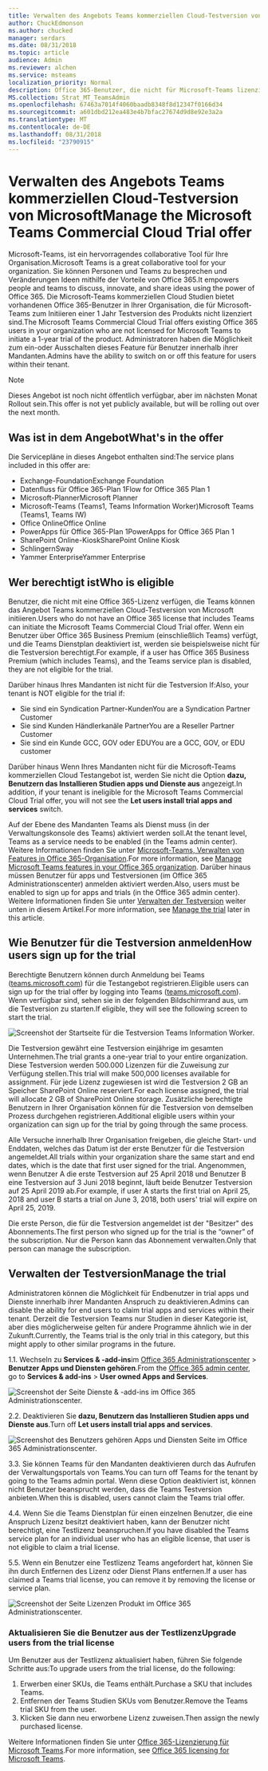 ```yaml
---
title: Verwalten des Angebots Teams kommerziellen Cloud-Testversion von Microsoft
author: ChuckEdmonson
ms.author: chucked
manager: serdars
ms.date: 08/31/2018
ms.topic: article
audience: Admin
ms.reviewer: alchen
ms.service: msteams
localization_priority: Normal
description: Office 365-Benutzer, die nicht für Microsoft-Teams lizenziert sind, können eine 1 Jahr Testversion von Teams initiieren.
MS.collection: Strat_MT_TeamsAdmin
ms.openlocfilehash: 67463a7014f4060baadb8348f8d12347f0166d34
ms.sourcegitcommit: a601dbd212ea483e4b7bfac27674d9d8e92e3a2a
ms.translationtype: MT
ms.contentlocale: de-DE
ms.lasthandoff: 08/31/2018
ms.locfileid: "23790915"
---
```

<a name="manage-the-microsoft-teams-commercial-cloud-trial-offer"></a><span data-ttu-id="cf7d9-103">Verwalten des Angebots Teams kommerziellen Cloud-Testversion von Microsoft</span><span class="sxs-lookup"><span data-stu-id="cf7d9-103">Manage the Microsoft Teams Commercial Cloud Trial offer</span></span>
=======================================================

<span data-ttu-id="cf7d9-104">Microsoft-Teams, ist ein hervorragendes collaborative Tool für Ihre Organisation.</span><span class="sxs-lookup"><span data-stu-id="cf7d9-104">Microsoft Teams is a great collaborative tool for your organization.</span></span> <span data-ttu-id="cf7d9-105">Sie können Personen und Teams zu besprechen und Veränderungen Ideen mithilfe der Vorteile von Office 365.</span><span class="sxs-lookup"><span data-stu-id="cf7d9-105">It empowers people and teams to discuss, innovate, and share ideas using the power of Office 365.</span></span> <span data-ttu-id="cf7d9-106">Die Microsoft-Teams kommerziellen Cloud Studien bietet vorhandenen Office 365-Benutzer in Ihrer Organisation, die für Microsoft-Teams zum Initiieren einer 1 Jahr Testversion des Produkts nicht lizenziert sind.</span><span class="sxs-lookup"><span data-stu-id="cf7d9-106">The Microsoft Teams Commercial Cloud Trial offers existing Office 365 users in your organization who are not licensed for Microsoft Teams to initiate a 1-year trial of the product.</span></span> <span data-ttu-id="cf7d9-107">Administratoren haben die Möglichkeit zum ein-oder Ausschalten dieses Feature für Benutzer innerhalb ihrer Mandanten.</span><span class="sxs-lookup"><span data-stu-id="cf7d9-107">Admins have the ability to switch on or off this feature for users within their tenant.</span></span>

> [!NOTE]
> <span data-ttu-id="cf7d9-108">Dieses Angebot ist noch nicht öffentlich verfügbar, aber im nächsten Monat Rollout sein.</span><span class="sxs-lookup"><span data-stu-id="cf7d9-108">This offer is not yet publicly available, but will be rolling out over the next month.</span></span>

## <a name="whats-in-the-offer"></a><span data-ttu-id="cf7d9-109">Was ist in dem Angebot</span><span class="sxs-lookup"><span data-stu-id="cf7d9-109">What's in the offer</span></span>

<span data-ttu-id="cf7d9-110">Die Servicepläne in dieses Angebot enthalten sind:</span><span class="sxs-lookup"><span data-stu-id="cf7d9-110">The service plans included in this offer are:</span></span>

- <span data-ttu-id="cf7d9-111">Exchange-Foundation</span><span class="sxs-lookup"><span data-stu-id="cf7d9-111">Exchange Foundation</span></span>
- <span data-ttu-id="cf7d9-112">Datenfluss für Office 365-Plan 1</span><span class="sxs-lookup"><span data-stu-id="cf7d9-112">Flow for Office 365 Plan 1</span></span>
- <span data-ttu-id="cf7d9-113">Microsoft-Planner</span><span class="sxs-lookup"><span data-stu-id="cf7d9-113">Microsoft Planner</span></span>
- <span data-ttu-id="cf7d9-114">Microsoft-Teams (Teams1, Teams Information Worker)</span><span class="sxs-lookup"><span data-stu-id="cf7d9-114">Microsoft Teams (Teams1, Teams IW)</span></span>
- <span data-ttu-id="cf7d9-115">Office Online</span><span class="sxs-lookup"><span data-stu-id="cf7d9-115">Office Online</span></span>
- <span data-ttu-id="cf7d9-116">PowerApps für Office 365-Plan 1</span><span class="sxs-lookup"><span data-stu-id="cf7d9-116">PowerApps for Office 365 Plan 1</span></span>
- <span data-ttu-id="cf7d9-117">SharePoint Online-Kiosk</span><span class="sxs-lookup"><span data-stu-id="cf7d9-117">SharePoint Online Kiosk</span></span>
- <span data-ttu-id="cf7d9-118">Schlingern</span><span class="sxs-lookup"><span data-stu-id="cf7d9-118">Sway</span></span>
- <span data-ttu-id="cf7d9-119">Yammer Enterprise</span><span class="sxs-lookup"><span data-stu-id="cf7d9-119">Yammer Enterprise</span></span>

## <a name="who-is-eligible"></a><span data-ttu-id="cf7d9-120">Wer berechtigt ist</span><span class="sxs-lookup"><span data-stu-id="cf7d9-120">Who is eligible</span></span>

<span data-ttu-id="cf7d9-121">Benutzer, die nicht mit eine Office 365-Lizenz verfügen, die Teams können das Angebot Teams kommerziellen Cloud-Testversion von Microsoft initiieren.</span><span class="sxs-lookup"><span data-stu-id="cf7d9-121">Users who do not have an Office 365 license that includes Teams can initiate the Microsoft Teams Commercial Cloud Trial offer.</span></span> <span data-ttu-id="cf7d9-122">Wenn ein Benutzer über Office 365 Business Premium (einschließlich Teams) verfügt, und die Teams Dienstplan deaktiviert ist, werden sie beispielsweise nicht für die Testversion berechtigt.</span><span class="sxs-lookup"><span data-stu-id="cf7d9-122">For example, if a user has Office 365 Business Premium (which includes Teams), and the Teams service plan is disabled, they are not eligible for the trial.</span></span>

<span data-ttu-id="cf7d9-123">Darüber hinaus Ihres Mandanten ist nicht für die Testversion If:</span><span class="sxs-lookup"><span data-stu-id="cf7d9-123">Also, your tenant is NOT eligible for the trial if:</span></span> 
- <span data-ttu-id="cf7d9-124">Sie sind ein Syndication Partner-Kunden</span><span class="sxs-lookup"><span data-stu-id="cf7d9-124">You are a Syndication Partner Customer</span></span>
- <span data-ttu-id="cf7d9-125">Sie sind Kunden Händlerkanäle Partner</span><span class="sxs-lookup"><span data-stu-id="cf7d9-125">You are a Reseller Partner Customer</span></span>
- <span data-ttu-id="cf7d9-126">Sie sind ein Kunde GCC, GOV oder EDU</span><span class="sxs-lookup"><span data-stu-id="cf7d9-126">You are a GCC, GOV, or EDU customer</span></span>

<span data-ttu-id="cf7d9-127">Darüber hinaus Wenn Ihres Mandanten nicht für die Microsoft-Teams kommerziellen Cloud Testangebot ist, werden Sie nicht die Option **dazu, Benutzern das Installieren Studien apps und Dienste aus** angezeigt.</span><span class="sxs-lookup"><span data-stu-id="cf7d9-127">In addition, if your tenant is ineligible for the Microsoft Teams Commercial Cloud Trial offer, you will not see the **Let users install trial apps and services** switch.</span></span>

<span data-ttu-id="cf7d9-128">Auf der Ebene des Mandanten Teams als Dienst muss (in der Verwaltungskonsole des Teams) aktiviert werden soll.</span><span class="sxs-lookup"><span data-stu-id="cf7d9-128">At the tenant level, Teams as a service needs to be enabled (in the Teams admin center).</span></span> <span data-ttu-id="cf7d9-129">Weitere Informationen finden Sie unter [Microsoft-Teams, Verwalten von Features in Office 365-Organisation](enable-features-office-365.md).</span><span class="sxs-lookup"><span data-stu-id="cf7d9-129">For more information, see [Manage Microsoft Teams features in your Office 365 organization](enable-features-office-365.md).</span></span> <span data-ttu-id="cf7d9-130">Darüber hinaus müssen Benutzer für apps und Testversionen (im Office 365 Administrationscenter) anmelden aktiviert werden.</span><span class="sxs-lookup"><span data-stu-id="cf7d9-130">Also, users must be enabled to sign up for apps and trials (in the Office 365 admin center).</span></span> <span data-ttu-id="cf7d9-131">Weitere Informationen finden Sie unter [Verwalten der Testversion](#manage-the-trial) weiter unten in diesem Artikel.</span><span class="sxs-lookup"><span data-stu-id="cf7d9-131">For more information, see [Manage the trial](#manage-the-trial) later in this article.</span></span>

## <a name="how-users-sign-up-for-the-trial"></a><span data-ttu-id="cf7d9-132">Wie Benutzer für die Testversion anmelden</span><span class="sxs-lookup"><span data-stu-id="cf7d9-132">How users sign up for the trial</span></span>

<span data-ttu-id="cf7d9-133">Berechtigte Benutzern können durch Anmeldung bei Teams ([teams.microsoft.com](https://teams.microsoft.com)) für die Testangebot registrieren.</span><span class="sxs-lookup"><span data-stu-id="cf7d9-133">Eligible users can sign up for the trial offer by logging into Teams ([teams.microsoft.com](https://teams.microsoft.com)).</span></span> <span data-ttu-id="cf7d9-134">Wenn verfügbar sind, sehen sie in der folgenden Bildschirmrand aus, um die Testversion zu starten.</span><span class="sxs-lookup"><span data-stu-id="cf7d9-134">If eligible, they will see the following screen to start the trial.</span></span> 

![Screenshot der Startseite für die Testversion Teams Information Worker.](media/iw-trial-start-screen.png)

<span data-ttu-id="cf7d9-136">Die Testversion gewährt eine Testversion einjährige im gesamten Unternehmen.</span><span class="sxs-lookup"><span data-stu-id="cf7d9-136">The trial grants a one-year trial to your entire organization.</span></span> <span data-ttu-id="cf7d9-137">Diese Testversion werden 500.000 Lizenzen für die Zuweisung zur Verfügung stellen.</span><span class="sxs-lookup"><span data-stu-id="cf7d9-137">This trial will make 500,000 licenses available for assignment.</span></span> <span data-ttu-id="cf7d9-138">Für jede Lizenz zugewiesen ist wird die Testversion 2 GB an Speicher SharePoint Online reserviert.</span><span class="sxs-lookup"><span data-stu-id="cf7d9-138">For each license assigned, the trial will allocate 2 GB of SharePoint Online storage.</span></span> <span data-ttu-id="cf7d9-139">Zusätzliche berechtigte Benutzern in Ihrer Organisation können für die Testversion von demselben Prozess durchgehen registrieren.</span><span class="sxs-lookup"><span data-stu-id="cf7d9-139">Additional eligible users within your organization can sign up for the trial by going through the same process.</span></span>

<span data-ttu-id="cf7d9-140">Alle Versuche innerhalb Ihrer Organisation freigeben, die gleiche Start- und Enddaten, welches das Datum ist der erste Benutzer für die Testversion angemeldet.</span><span class="sxs-lookup"><span data-stu-id="cf7d9-140">All trials within your organization share the same start and end dates, which is the date that first user signed for the trial.</span></span> <span data-ttu-id="cf7d9-141">Angenommen, wenn Benutzer A die erste Testversion auf 25 April 2018 und Benutzer B eine Testversion auf 3 Juni 2018 beginnt, läuft beide Benutzer Testversion auf 25 April 2019 ab.</span><span class="sxs-lookup"><span data-stu-id="cf7d9-141">For example, if user A starts the first trial on April 25, 2018 and user B starts a trial on June 3, 2018, both users' trial will expire on April 25, 2019.</span></span>

<span data-ttu-id="cf7d9-142">Die erste Person, die für die Testversion angemeldet ist der "Besitzer" des Abonnements.</span><span class="sxs-lookup"><span data-stu-id="cf7d9-142">The first person who signed up for the trial is the “owner” of the subscription.</span></span> <span data-ttu-id="cf7d9-143">Nur die Person kann das Abonnement verwalten.</span><span class="sxs-lookup"><span data-stu-id="cf7d9-143">Only that person can manage the subscription.</span></span> 

## <a name="manage-the-trial"></a><span data-ttu-id="cf7d9-144">Verwalten der Testversion</span><span class="sxs-lookup"><span data-stu-id="cf7d9-144">Manage the trial</span></span>

<span data-ttu-id="cf7d9-145">Administratoren können die Möglichkeit für Endbenutzer in trial apps und Dienste innerhalb ihrer Mandanten Anspruch zu deaktivieren.</span><span class="sxs-lookup"><span data-stu-id="cf7d9-145">Admins can disable the ability for end users to claim trial apps and services within their tenant.</span></span> <span data-ttu-id="cf7d9-146">Derzeit die Testversion Teams nur Studien in dieser Kategorie ist, aber dies möglicherweise gelten für andere Programme ähnlich wie in der Zukunft.</span><span class="sxs-lookup"><span data-stu-id="cf7d9-146">Currently, the Teams trial is the only trial in this category, but this might apply to other similar programs in the future.</span></span> 

<span data-ttu-id="cf7d9-147">1\.</span><span class="sxs-lookup"><span data-stu-id="cf7d9-147">1\.</span></span> <span data-ttu-id="cf7d9-148">Wechseln zu **Services & -add-ins**im [Office 365 Administrationscenter](https://portal.office.com/adminportal/home) > **Benutzer Apps und Diensten gehören**.</span><span class="sxs-lookup"><span data-stu-id="cf7d9-148">From the [Office 365 admin center](https://portal.office.com/adminportal/home), go to **Services & add-ins** > **User owned Apps and Services**.</span></span>

![Screenshot der Seite Dienste & -add-ins im Office 365 Administrationscenter.](media/iw-trial-enable-1.png)

<span data-ttu-id="cf7d9-150">2\.</span><span class="sxs-lookup"><span data-stu-id="cf7d9-150">2\.</span></span> <span data-ttu-id="cf7d9-151">Deaktivieren Sie **dazu, Benutzern das Installieren Studien apps und Dienste aus**.</span><span class="sxs-lookup"><span data-stu-id="cf7d9-151">Turn off **Let users install trial apps and services**.</span></span>

![Screenshot des Benutzers gehören Apps und Diensten Seite im Office 365 Administrationscenter.](media/iw-trial-enable-2.png)

<span data-ttu-id="cf7d9-153">3\.</span><span class="sxs-lookup"><span data-stu-id="cf7d9-153">3\.</span></span> <span data-ttu-id="cf7d9-154">Sie können Teams für den Mandanten deaktivieren durch das Aufrufen der Verwaltungsportals von Teams.</span><span class="sxs-lookup"><span data-stu-id="cf7d9-154">You can turn off Teams for the tenant by going to the Teams admin portal.</span></span> <span data-ttu-id="cf7d9-155">Wenn diese Option deaktiviert ist, können nicht Benutzer beansprucht werden, dass die Teams Testversion anbieten.</span><span class="sxs-lookup"><span data-stu-id="cf7d9-155">When this is disabled, users cannot claim the Teams trial offer.</span></span>

<span data-ttu-id="cf7d9-156">4\.</span><span class="sxs-lookup"><span data-stu-id="cf7d9-156">4\.</span></span> <span data-ttu-id="cf7d9-157">Wenn Sie die Teams Dienstplan für einen einzelnen Benutzer, die eine Anspruch Lizenz besitzt deaktiviert haben, kann der Benutzer nicht berechtigt, eine Testlizenz beanspruchen.</span><span class="sxs-lookup"><span data-stu-id="cf7d9-157">If you have disabled the Teams service plan for an individual user who has an eligible license, that user is not eligible to claim a trial license.</span></span>

<span data-ttu-id="cf7d9-158">5\.</span><span class="sxs-lookup"><span data-stu-id="cf7d9-158">5\.</span></span> <span data-ttu-id="cf7d9-159">Wenn ein Benutzer eine Testlizenz Teams angefordert hat, können Sie ihn durch Entfernen des Lizenz oder Dienst Plans entfernen.</span><span class="sxs-lookup"><span data-stu-id="cf7d9-159">If a user has claimed a Teams trial license, you can remove it by removing the license or service plan.</span></span> 

![Screenshot der Seite Lizenzen Produkt im Office 365 Administrationscenter.](media/iw-trial-enable-3.png)

### <a name="upgrade-users-from-the-trial-license"></a><span data-ttu-id="cf7d9-161">Aktualisieren Sie die Benutzer aus der Testlizenz</span><span class="sxs-lookup"><span data-stu-id="cf7d9-161">Upgrade users from the trial license</span></span>

<span data-ttu-id="cf7d9-162">Um Benutzer aus der Testlizenz aktualisiert haben, führen Sie folgende Schritte aus:</span><span class="sxs-lookup"><span data-stu-id="cf7d9-162">To upgrade users from the trial license, do the following:</span></span>

1. <span data-ttu-id="cf7d9-163">Erwerben einer SKUs, die Teams enthält.</span><span class="sxs-lookup"><span data-stu-id="cf7d9-163">Purchase a SKU that includes Teams.</span></span>
2. <span data-ttu-id="cf7d9-164">Entfernen der Teams Studien SKUs vom Benutzer.</span><span class="sxs-lookup"><span data-stu-id="cf7d9-164">Remove the Teams trial SKU from the user.</span></span>
3. <span data-ttu-id="cf7d9-165">Klicken Sie dann neu erworbene Lizenz zuweisen.</span><span class="sxs-lookup"><span data-stu-id="cf7d9-165">Then assign the newly purchased license.</span></span>

<span data-ttu-id="cf7d9-166">Weitere Informationen finden Sie unter [Office 365-Lizenzierung für Microsoft Teams](Office-365-licensing.md).</span><span class="sxs-lookup"><span data-stu-id="cf7d9-166">For more information, see [Office 365 licensing for Microsoft Teams](Office-365-licensing.md).</span></span>